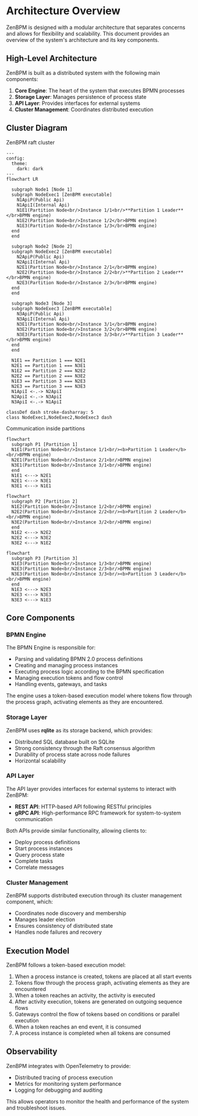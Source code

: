 # Architecture Overview

ZenBPM is designed with a modular architecture that separates concerns and allows for flexibility and scalability. This document provides an overview of the system's architecture and its key components.

## High-Level Architecture

ZenBPM is built as a distributed system with the following main components:

1. **Core Engine**: The heart of the system that executes BPMN processes
2. **Storage Layer**: Manages persistence of process state
3. **API Layer**: Provides interfaces for external systems
4. **Cluster Management**: Coordinates distributed execution

## Cluster Diagram

ZenBPM raft cluster

```mermaid
---
config:
  theme:
    dark: dark
---
flowchart LR

  subgraph Node1 [Node 1]
  subgraph NodeExec1 [ZenBPM executable]
    N1ApiP(Public Api)
    N1ApiI(Internal Api)
    N1E1(Partition Node<br/>Instance 1/1<br/>**Partition 1 Leader**</br>BPMN engine)
    N1E2(Partition Node<br/>Instance 1/2</br>BPMN engine)
    N1E3(Partition Node<br/>Instance 1/3</br>BPMN engine)
  end
  end

  subgraph Node2 [Node 2]
  subgraph NodeExec2 [ZenBPM executable]
    N2ApiP(Public Api)
    N2ApiI(Internal Api)
    N2E1(Partition Node<br/>Instance 2/1</br>BPMN engine)
    N2E2(Partition Node<br/>Instance 2/2<br/>**Partition 2 Leader**</br>BPMN engine)
    N2E3(Partition Node<br/>Instance 2/3</br>BPMN engine)
  end
  end

  subgraph Node3 [Node 3]
  subgraph NodeExec3 [ZenBPM executable]
    N3ApiP(Public Api)
    N3ApiI(Internal Api)
    N3E1(Partition Node<br/>Instance 3/1</br>BPMN engine)
    N3E2(Partition Node<br/>Instance 3/2</br>BPMN engine)
    N3E3(Partition Node<br/>Instance 3/3<br/>**Partition 3 Leader**</br>BPMN engine)
  end
  end

  N1E1 == Partition 1 === N2E1
  N2E1 == Partition 1 === N3E1
  N1E2 == Partition 2 === N2E2
  N2E2 == Partition 2 === N3E2
  N1E3 == Partition 3 === N2E3
  N2E3 == Partition 3 === N3E3
  N1ApiI <-.-> N2ApiI
  N2ApiI <-.-> N3ApiI
  N3ApiI <-.-> N1ApiI

classDef dash stroke-dasharray: 5
class NodeExec1,NodeExec2,NodeExec3 dash

```
Communication inside partitions
```mermaid
flowchart
  subgraph P1 [Partition 1]
  N1E1(Partition Node<br/>Instance 1/1<br/><b>Partition 1 Leader</b><br/>BPMN engine)
  N2E1(Partition Node<br/>Instance 2/1<br/>BPMN engine)
  N3E1(Partition Node<br/>Instance 3/1<br/>BPMN engine)
  end
  N1E1 <---> N2E1
  N2E1 <---> N3E1
  N3E1 <---> N1E1
```

```mermaid
flowchart
  subgraph P2 [Partition 2]
  N1E2(Partition Node<br/>Instance 1/2<br/>BPMN engine)
  N2E2(Partition Node<br/>Instance 2/2<br/><b>Partition 2 Leader</b><br/>BPMN engine)
  N3E2(Partition Node<br/>Instance 3/2<br/>BPMN engine)
  end
  N1E2 <---> N2E2
  N2E2 <---> N3E2
  N3E2 <---> N1E2
```

```mermaid
flowchart
  subgraph P3 [Partition 3]
  N1E3(Partition Node<br/>Instance 1/3<br/>BPMN engine)
  N2E3(Partition Node<br/>Instance 2/3<br/>BPMN engine)
  N3E3(Partition Node<br/>Instance 3/3<br/><b>Partition 3 Leader</b><br/>BPMN engine)
  end
  N1E3 <---> N2E3
  N2E3 <---> N3E3
  N3E3 <---> N1E3
```

## Core Components

### BPMN Engine

The BPMN Engine is responsible for:

- Parsing and validating BPMN 2.0 process definitions
- Creating and managing process instances
- Executing process logic according to the BPMN specification
- Managing execution tokens and flow control
- Handling events, gateways, and tasks

The engine uses a token-based execution model where tokens flow through the process graph, activating elements as they are encountered.

### Storage Layer

ZenBPM uses **rqlite** as its storage backend, which provides:

- Distributed SQL database built on SQLite
- Strong consistency through the Raft consensus algorithm
- Durability of process state across node failures
- Horizontal scalability

### API Layer

The API layer provides interfaces for external systems to interact with ZenBPM:

- **REST API**: HTTP-based API following RESTful principles
- **gRPC API**: High-performance RPC framework for system-to-system communication

Both APIs provide similar functionality, allowing clients to:

- Deploy process definitions
- Start process instances
- Query process state
- Complete tasks
- Correlate messages

### Cluster Management

ZenBPM supports distributed execution through its cluster management component, which:

- Coordinates node discovery and membership
- Manages leader election
- Ensures consistency of distributed state
- Handles node failures and recovery

## Execution Model

ZenBPM follows a token-based execution model:

1. When a process instance is created, tokens are placed at all start events
2. Tokens flow through the process graph, activating elements as they are encountered
3. When a token reaches an activity, the activity is executed
4. After activity execution, tokens are generated on outgoing sequence flows
5. Gateways control the flow of tokens based on conditions or parallel execution
6. When a token reaches an end event, it is consumed
7. A process instance is completed when all tokens are consumed

## Observability

ZenBPM integrates with OpenTelemetry to provide:

- Distributed tracing of process execution
- Metrics for monitoring system performance
- Logging for debugging and auditing

This allows operators to monitor the health and performance of the system and troubleshoot issues.
